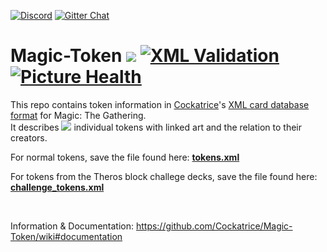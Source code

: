 [![Discord](https://img.shields.io/discord/314987288398659595?label=Discord&logo=discord&logoColor=white)](https://discord.gg/3Z9yzmA) [![Gitter Chat](https://img.shields.io/gitter/room/Cockatrice/Magic-Spoiler)](https://gitter.im/Cockatrice/Magic-Spoiler)

Magic-Token [![](https://img.shields.io/badge/dynamic/xml.svg?label=version&url=https%3A%2F%2Fraw.githubusercontent.com%2FCockatrice%2FMagic-Token%2Fmaster%2Ftokens.xml&query=%2F%2FsourceVersion)](https://github.com/Cockatrice/Magic-Token/blob/master/tokens.xml) [![XML Validation](https://github.com/Cockatrice/Magic-Token/actions/workflows/validation.yml/badge.svg?branch=master)](https://github.com/Cockatrice/Magic-Token/actions/workflows/validation.yml?query=branch%3Amaster+event%3Apush) [![Picture Health](https://github.com/Cockatrice/Magic-Token/actions/workflows/check_links.yml/badge.svg?branch=master)](https://github.com/Cockatrice/Magic-Token/actions/workflows/check_links.yml?query=branch%3Amaster)
=================

This repo contains token information in [Cockatrice](https://github.com/cockatrice/cockatrice)'s [XML card database format](https://github.com/Cockatrice/Cockatrice/wiki/Custom-Cards-&-Sets#to-add-your-own-custom-cards-follow-these-steps) for Magic: The Gathering.<br />
It describes [![](https://img.shields.io/badge/dynamic/xml.svg?label=&colorB=white&url=https%3A%2F%2Fraw.githubusercontent.com%2FCockatrice%2FMagic-Token%2Fmaster%2Ftokens.xml&query=count(%2F%2Fcard))](https://github.com/Cockatrice/Magic-Token/blob/master/tokens.xml) individual tokens with linked art and the relation to their creators.

For normal tokens, save the file found here: [**tokens.xml**](https://raw.githubusercontent.com/Cockatrice/Magic-Token/master/tokens.xml)

For tokens from the Theros block challege decks, save the file found here: [**challenge_tokens.xml**](https://raw.githubusercontent.com/Cockatrice/Magic-Token/master/challenge_tokens.xml)

<br>

Information & Documentation: https://github.com/Cockatrice/Magic-Token/wiki#documentation
